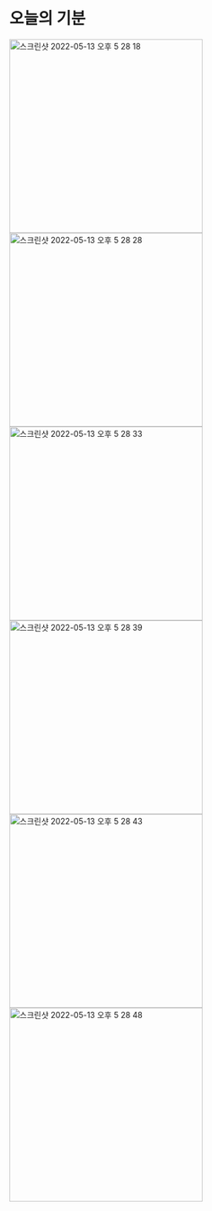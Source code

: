 # 오늘의 기분
<img width="344" alt="스크린샷 2022-05-13 오후 5 28 18" src="https://user-images.githubusercontent.com/39906922/168243456-3a5bd86c-ab11-4498-9fd4-e32bbd8afc19.png"> <img width="344" alt="스크린샷 2022-05-13 오후 5 28 28" src="https://user-images.githubusercontent.com/39906922/168243538-66ec661c-3b93-4641-9409-6ab0b5e88838.png"> <img width="344" alt="스크린샷 2022-05-13 오후 5 28 33" src="https://user-images.githubusercontent.com/39906922/168243621-87cf019b-bdd1-4e99-b413-c8da9c5b6645.png"> <img width="344" alt="스크린샷 2022-05-13 오후 5 28 39" src="https://user-images.githubusercontent.com/39906922/168243697-02e910f9-b7f8-45c8-a391-27c4d7ab1d7e.png"> <img width="344" alt="스크린샷 2022-05-13 오후 5 28 43" src="https://user-images.githubusercontent.com/39906922/168243742-6592749f-091e-428a-826e-c074fc7569c6.png"> <img width="344" alt="스크린샷 2022-05-13 오후 5 28 48" src="https://user-images.githubusercontent.com/39906922/168243816-e5fd9c47-4c4e-454c-a04c-086f0bff23ff.png">




